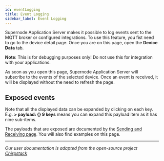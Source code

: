 ```yaml
---
id: eventLogging
title: Event Logging
sidebar_label: Event Logging
---
```


Supernode Application Server makes it possible to log events sent to the MQTT broker or configured integrations. To use this feature, you fist need to go to the device detail page. Once you are on this page, open the **Device Data** tab.

**Note:** This is for debugging purposes only! Do not use this for integration with your applications.

As soon as you open this page, Supernode Application Server will subscribe to the events of the selected device. Once an event is received, it will be displayed without the need to refresh the page.

## Exposed events
Note that all the displayed data can be expanded by clicking on each key. E.g. **> payload: {} 9 keys** means you can expand this payload item as it has nine sub-items.

The payloads that are exposed are documented by the [Sending and Receiving page](userSendingAndReceiving.md). You will also find examples on this page.

---

*Our user documentation is adapted from the open-source project [Chirpstack](https://www.chirpstack.io/application-server/use/)*